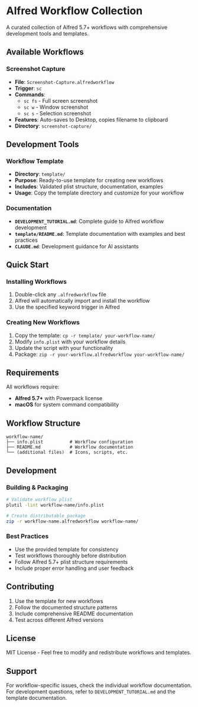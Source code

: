 # Alfred Workflow Collection

A curated collection of Alfred 5.7+ workflows with comprehensive development tools and templates.

## Available Workflows

### Screenshot Capture
- **File**: `Screenshot-Capture.alfredworkflow`
- **Trigger**: `sc`
- **Commands**:
  - `sc fs` - Full screen screenshot
  - `sc w` - Window screenshot
  - `sc s` - Selection screenshot
- **Features**: Auto-saves to Desktop, copies filename to clipboard
- **Directory**: `screenshot-capture/`

## Development Tools

### Workflow Template
- **Directory**: `template/`
- **Purpose**: Ready-to-use template for creating new workflows
- **Includes**: Validated plist structure, documentation, examples
- **Usage**: Copy the template directory and customize for your workflow

### Documentation
- **`DEVELOPMENT_TUTORIAL.md`**: Complete guide to Alfred workflow development
- **`template/README.md`**: Template documentation with examples and best practices
- **`CLAUDE.md`**: Development guidance for AI assistants

## Quick Start

### Installing Workflows
1. Double-click any `.alfredworkflow` file
2. Alfred will automatically import and install the workflow
3. Use the specified keyword trigger in Alfred

### Creating New Workflows
1. Copy the template: `cp -r template/ your-workflow-name/`
2. Modify `info.plist` with your workflow details
3. Update the script with your functionality
4. Package: `zip -r your-workflow.alfredworkflow your-workflow-name/`

## Requirements

All workflows require:
- **Alfred 5.7+** with Powerpack license
- **macOS** for system command compatibility

## Workflow Structure

```
workflow-name/
├── info.plist          # Workflow configuration
├── README.md           # Workflow documentation
└── (additional files)  # Icons, scripts, etc.
```

## Development

### Building & Packaging
```bash
# Validate workflow plist
plutil -lint workflow-name/info.plist

# Create distributable package
zip -r workflow-name.alfredworkflow workflow-name/
```

### Best Practices
- Use the provided template for consistency
- Test workflows thoroughly before distribution
- Follow Alfred 5.7+ plist structure requirements
- Include proper error handling and user feedback

## Contributing

1. Use the template for new workflows
2. Follow the documented structure patterns
3. Include comprehensive README documentation
4. Test across different Alfred versions

## License

MIT License - Feel free to modify and redistribute workflows and templates.

## Support

For workflow-specific issues, check the individual workflow documentation.
For development questions, refer to `DEVELOPMENT_TUTORIAL.md` and the template documentation.